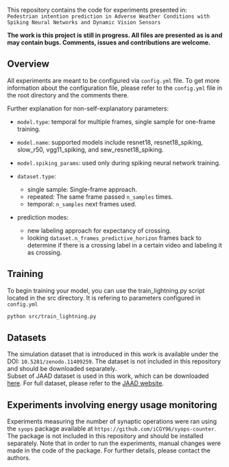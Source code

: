 This repository contains the code for experiments presented in:<br>
`Pedestrian intention prediction in Adverse Weather
Conditions with Spiking Neural Networks and
Dynamic Vision Sensors` <br>

__The work is this project is still in progress. All files are presented as is and may contain bugs. Comments, issues and contributions are welcome.__

## Overview

All experiments are meant to be configured via `config.yml` file. To get more information about the configuration file, please refer to the `config.yml` file in the root directory and the comments there.

Further explanation for non-self-explanatory parameters:

- `model.type`: temporal for multiple frames, single sample for one-frame training.
- `model.name`: supported models include resnet18, resnet18_spiking, slow_r50, vgg11_spiking, and sew_resnet18_spiking.
- `model.spiking_params`: used only during spiking neural network training.

- `dataset.type`: 
  - single sample: Single-frame approach.
  - repeated: The same frame passed `n_samples` times.
  - temporal: `n_samples` next frames used.

- prediction modes: 
  - new labeling approach for expectancy of crossing. 
  - looking `dataset.n_frames_predictive_horizon` frames back to determine if there is a crossing label in a certain video and labeling it as crossing.


## Training
To begin training your model, you can use the train_lightning.py script located in the src directory.
It is refering to parameters configured in `config.yml`

```bash
python src/train_lightning.py
```

## Datasets
The simulation dataset that is introduced in this work is available under the DOI: `10.5281/zenodo.11409259`. The dataset is not included in this repository and should be downloaded separately. <br>
Subset of JAAD dataset is used in this work, which can be downloaded [here](https://drive.google.com/drive/folders/1ZJmSg6jbROHoE6bPScIh1yknD2J4qzdz?usp=drive_link). For full dataset, please refer to the [JAAD website](https://data.nvision2.eecs.yorku.ca/JAAD_dataset/).

## Experiments involving energy usage monitoring
Experiments measuring the number of synaptic operations were ran using the `syops` package available at `https://github.com/iCGY96/syops-counter`. The package is not included in this repository and should be installed separately.
Note that in order to run the experiments, manual changes were made in the code of the package. For further details, please contact the authors.


